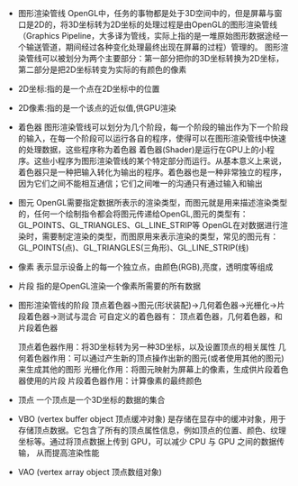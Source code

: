 + 图形渲染管线
   OpenGL中，任务的事物都是处于3D空间中的，但是屏幕与窗口是2D的，将3D坐标转为2D坐标的处理过程是由OpenGL的图形渲染管线（Graphics Pipeline，大多译为管线，实际上指的是一堆原始图形数据途经一个输送管道，期间经过各种变化处理最终出现在屏幕的过程）管理的。
   图形渲染管线可以被划分为两个主要部分：第一部分把你的3D坐标转换为2D坐标，第二部分是把2D坐标转变为实际的有颜色的像素
+ 2D坐标:指的是一个点在2D坐标中的位置
+ 2D像素:指的是一个该点的近似值,供GPU渲染

+ 着色器
  图形渲染管线可以划分为几个阶段，每一个阶段的输出作为下一个阶段的输入，在每一个阶段可以运行各自的程序，使得可以在图形渲染管线中快速的处理数据，这些程序称为着色器
  着色器(Shader)是运行在GPU上的小程序。这些小程序为图形渲染管线的某个特定部分而运行。从基本意义上来说，着色器只是一种把输入转化为输出的程序。着色器也是一种非常独立的程序，因为它们之间不能相互通信；它们之间唯一的沟通只有通过输入和输出

+ 图元
  OpenGL需要指定数据所表示的渲染类型，而图元就是用来描述渲染类型的，任何一个绘制指令都会将图元传递给OpenGL,图元的类型有：GL_POINTS、GL_TRIANGLES、GL_LINE_STRIP等
  OpenGL在对数据进行渲染时，需要制定渲染的类型，而图原用来表示渲染的类型，常见的图元有：
  GL_POINTS(点)、GL_TRIANGLES(三角形)、GL_LINE_STRIP(线)

+ 像素
  表示显示设备上的每一个独立点，由颜色(RGB),亮度，透明度等组成
+ 片段
  指的是OpenGL渲染一个像素所需要的所有数据

+ 图形渲染管线的阶段
  顶点着色器->图元(形状装配)->几何着色器->光栅化->片段着色器->测试与混合
  可自定义的着色器有： 顶点着色器，几何着色器，和片段着色器

  顶点着色器作用：将3D坐标转为另一种3D坐标，以及设置顶点的相关属性
  几何着色器作用：可以通过产生新的顶点操作出新的图元(或者使用其他的图元)来生成其他的图形
  光栅化作用：将图元映射为屏幕上的像素，生成供片段着色器使用的片段
  片段着色器作用：计算像素的最终颜色


+ 顶点
    一个顶点是一个3D坐标的数据的集合 

+ VBO (vertex buffer object 顶点缓冲对象)
  是存储在显存中的缓冲对象，用于存储顶点数据。它包含了所有的顶点属性信息，例如顶点的位置、颜色、纹理坐标等。通过将顶点数据上传到 GPU，可以减少 CPU 与 GPU 之间的数据传输，
  从而提高渲染性能

+ VAO (vertex array object 顶点数组对象)
  
  
